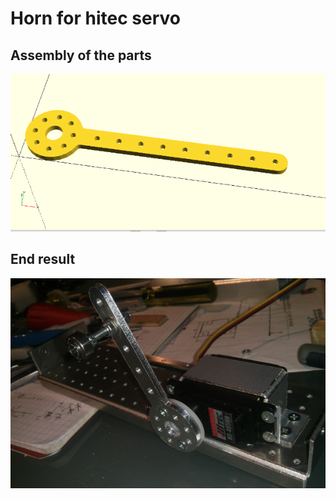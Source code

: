 # Horn for hitec servo

## Assembly of the parts
![](servo_horn_3_parts_for_assembly.png)

## End result
![](servo_horn_5_end_result.jpg)

